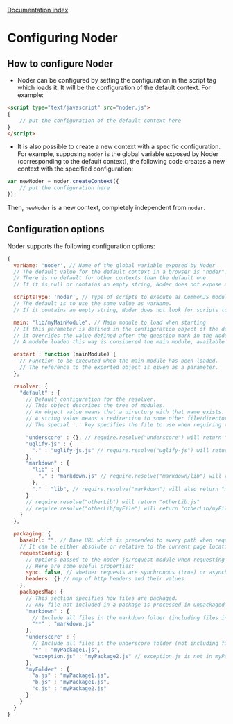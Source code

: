 [Documentation index](index.md)

# Configuring Noder

## How to configure Noder

* Noder can be configured by setting the configuration in the script tag which loads it.
It will be the configuration of the default context.
For example:

```html
<script type="text/javascript" src="noder.js">
{
	// put the configuration of the default context here
}
</script>
```

* It is also possible to create a new context with a specific configuration.
For example, supposing ``noder`` is the global variable exposed by Noder (corresponding to the default context),
the following code creates a new context with the specified configuration:

```js
var newNoder = noder.createContext({
	// put the configuration here
});
```

Then, ``newNoder`` is a new context, completely independent from ``noder``.

## Configuration options

Noder supports the following configuration options:

```js
{
  varName: 'noder', // Name of the global variable exposed by Noder
  // The default value for the default context in a browser is "noder".
  // There is no default for other contexts than the default one.
  // If it is null or contains an empty string, Noder does not expose any global variable.

  scriptsType: 'noder', // Type of scripts to execute as CommonJS modules.
  // The default is to use the same value as varName.
  // If it contains an empty string, Noder does not look for scripts to execute as modules.

  main: "lib/myMainModule", // Main module to load when starting
  // If this parameter is defined in the configuration object of the default context,
  // it overrides the value defined after the question mark in the Noder script tag.
  // A module loaded this way is considered the main module, available through require.main.

  onstart : function (mainModule) {
    // Function to be executed when the main module has been loaded.
    // The reference to the exported object is given as a parameter.
  },

  resolver: {
    "default" : {
      // Default configuration for the resolver.
      // This object describes the tree of modules.
      // An object value means that a directory with that name exists.
      // A string value means a redirection to some other file/directory
      // The special '.' key specifies the file to use when requiring the directory.

      "underscore" : {}, // require.resolve("underscore") will return "underscore/index.js"
      "uglify-js" : {
        "." : "uglify-js.js" // require.resolve("uglify-js") will return "uglify-js/uglify-js.js"
      },
      "markdown" : {
        "lib" : {
          "." : "markdown.js" // require.resolve("markdown/lib") will return "markdown/lib/markdown.js"
        },
        "." : "lib", // require.resolve("markdown") will also return "markdown/lib/markdown.js"
      }
      // require.resolve("otherLib") will return "otherLib.js"
      // require.resolve("otherLib/myFile") will return "otherLib/myFile.js"
    }
  },

  packaging: {
    baseUrl: "", // Base URL which is prepended to every path when requesting files to the server.
    // It can be either absolute or relative to the current page location.
    requestConfig: {
      // Options passed to the noder-js/request module when requesting files to the server.
      // Here are some useful properties:
      sync: false, // whether requests are synchronous (true) or asynchronous (false, default value).
      headers: {} // map of http headers and their values
    },
    packagesMap: {
      // This section specifies how files are packaged.
      // Any file not included in a package is processed in unpackaged mode.
      "markdown" : {
        // Include all files in the markdown folder (including files in sub-folders):
        "**" : "markdown.js"
      },
      "underscore" : {
        // Include all files in the underscore folder (not including files in sub-folders):
        "*" : "myPackage1.js",
        "exception.js" : "myPackage2.js" // exception.js is not in myPackage1.js but in myPackage2.js
      },
      "myFolder" : {
        "a.js" : "myPackage1.js",
        "b.js" : "myPackage1.js",
        "c.js" : "myPackage2.js"
      }
    }
  }
}
```
